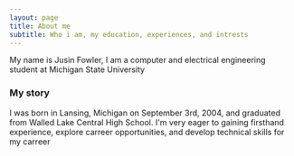 ```yaml
---
layout: page
title: About me
subtitle: Who i am, my education, experiences, and intrests
---
```


My name is Jusin Fowler, I am a computer and electrical engineering student at Michigan State University

### My story

I was born in Lansing, Michigan on September 3rd, 2004, and graduated from Walled Lake Central High School.
I'm very eager to gaining firsthand experience, explore carreer opportunities, and develop technical skills for my carreer
